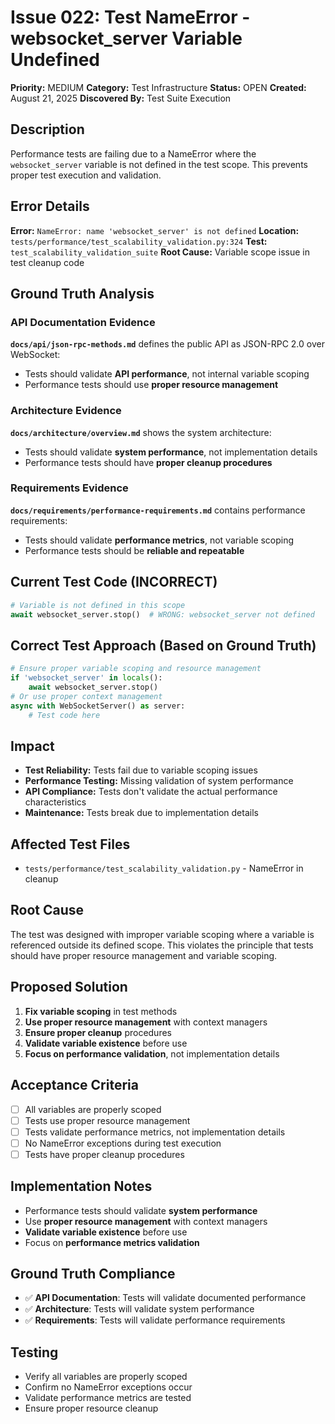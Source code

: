 # Issue 022: Test NameError - websocket_server Variable Undefined

**Priority:** MEDIUM
**Category:** Test Infrastructure
**Status:** OPEN
**Created:** August 21, 2025
**Discovered By:** Test Suite Execution

## Description
Performance tests are failing due to a NameError where the `websocket_server` variable is not defined in the test scope. This prevents proper test execution and validation.

## Error Details
**Error:** `NameError: name 'websocket_server' is not defined`
**Location:** `tests/performance/test_scalability_validation.py:324`
**Test:** `test_scalability_validation_suite`
**Root Cause:** Variable scope issue in test cleanup code

## Ground Truth Analysis
### API Documentation Evidence
**`docs/api/json-rpc-methods.md`** defines the public API as JSON-RPC 2.0 over WebSocket:
- Tests should validate **API performance**, not internal variable scoping
- Performance tests should use **proper resource management**

### Architecture Evidence
**`docs/architecture/overview.md`** shows the system architecture:
- Tests should validate **system performance**, not implementation details
- Performance tests should have **proper cleanup procedures**

### Requirements Evidence
**`docs/requirements/performance-requirements.md`** contains performance requirements:
- Tests should validate **performance metrics**, not variable scoping
- Performance tests should be **reliable and repeatable**

## Current Test Code (INCORRECT)
```python
# Variable is not defined in this scope
await websocket_server.stop()  # WRONG: websocket_server not defined
```

## Correct Test Approach (Based on Ground Truth)
```python
# Ensure proper variable scoping and resource management
if 'websocket_server' in locals():
    await websocket_server.stop()
# Or use proper context management
async with WebSocketServer() as server:
    # Test code here
```

## Impact
- **Test Reliability:** Tests fail due to variable scoping issues
- **Performance Testing:** Missing validation of system performance
- **API Compliance:** Tests don't validate the actual performance characteristics
- **Maintenance:** Tests break due to implementation details

## Affected Test Files
- `tests/performance/test_scalability_validation.py` - NameError in cleanup

## Root Cause
The test was designed with improper variable scoping where a variable is referenced outside its defined scope. This violates the principle that tests should have proper resource management and variable scoping.

## Proposed Solution
1. **Fix variable scoping** in test methods
2. **Use proper resource management** with context managers
3. **Ensure proper cleanup** procedures
4. **Validate variable existence** before use
5. **Focus on performance validation**, not implementation details

## Acceptance Criteria
- [ ] All variables are properly scoped
- [ ] Tests use proper resource management
- [ ] Tests validate performance metrics, not implementation details
- [ ] No NameError exceptions during test execution
- [ ] Tests have proper cleanup procedures

## Implementation Notes
- Performance tests should validate **system performance**
- Use **proper resource management** with context managers
- **Validate variable existence** before use
- Focus on **performance metrics validation**

## Ground Truth Compliance
- ✅ **API Documentation**: Tests will validate documented performance
- ✅ **Architecture**: Tests will validate system performance
- ✅ **Requirements**: Tests will validate performance requirements

## Testing
- Verify all variables are properly scoped
- Confirm no NameError exceptions occur
- Validate performance metrics are tested
- Ensure proper resource cleanup
